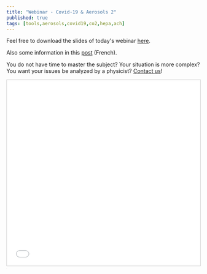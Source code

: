 ```yaml
---
title: "Webinar - Covid-19 & Aerosols 2"
published: true
tags: [tools,aerosols,covid19,co2,hepa,ach]
---
```


Feel free to download the slides of today's webinar <a href='https://blog.my-poppy.eu/images/20210121_covid_aerosols_poppy_webinar.pdf'>here</a>.

Also some information in this <a href='https://blog.my-poppy.eu/ICT-aerosols/'>post</a> (French).

You do not have time to master the subject? Your situation is more complex? You want your issues be analyzed by a physicist? [Contact us](mailto:info@my-poppy.eu)!

<iframe src="//www.slideshare.net/slideshow/embed_code/key/2mLsg6cpvpFeVJ" width="595" height="485" frameborder="0" marginwidth="0" marginheight="0" scrolling="no" style="border:1px solid #CCC; border-width:1px; margin-bottom:5px; max-width: 100%;" allowfullscreen> </iframe>  

<iframe src="https://www.my-poppy.eu/cnt/cnt.php" width="1" height="1" frameBorder="0">

